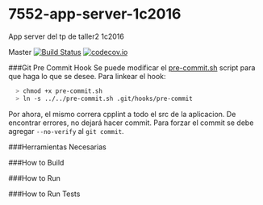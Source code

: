 # 7552-app-server-1c2016
App server del tp de taller2 1c2016

Master
[![Build Status](https://travis-ci.org/fmesteban/7552-app-server-1c2016.svg?branch=master)](https://travis-ci.org/fmesteban/7552-app-server-1c2016)
[![codecov.io](https://codecov.io/github/fmesteban/7552-app-server-1c2016/coverage.svg?branch=master)](https://codecov.io/github/fmesteban/7552-app-server-1c2016?branch=master)

###Git Pre Commit Hook
Se puede modificar el [pre-commit.sh](pre-commit.sh) script para que haga lo que se desee.
Para linkear el hook:

  ```bash
    > chmod +x pre-commit.sh
    > ln -s ../../pre-commit.sh .git/hooks/pre-commit
  ```

Por ahora, el mismo correra cpplint a todo el src de la aplicacion. De encontrar errores, no dejará hacer commit. Para forzar el commit se debe agregar `--no-verify` al `git commit`.


###Herramientas Necesarias


###How to Build


###How to Run


###How to Run Tests
